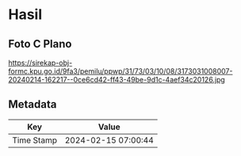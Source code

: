 # Hasil

## Foto C Plano

https://sirekap-obj-formc.kpu.go.id/9fa3/pemilu/ppwp/31/73/03/10/08/3173031008007-20240214-162217--0ce6cd42-ff43-49be-9d1c-4aef34c20126.jpg


## Metadata

| Key        | Value               |
| ---------- | ------------------- |
| Time Stamp | 2024-02-15 07:00:44 |



